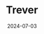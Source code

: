 ---  
layout: startup_page  
title: "Trever"  
id: "trever.io"  
permalink: "/trevertrever.io07032024/"  
website: "https://www.trever.io/"  
funding_round: "Seed"  
funding_amount: "€2.4M"  
investors: "TX Ventures CH, Market One Capital LUX, Blockchain Founders Capital DE, Dr. Alex von Frankenberg"  
about: "Trever provides financial institutions with the infrastructure to offer and manage digital assets. Its institutional operating system enables trading, transfer, and bookkeeping of digital assets, offering a compatible single-connection infrastructure with a modular approach for scalability. This solution addresses the need for reliable and efficient go-to-market products for institutional traders of digital assets."  
markets: "Fintech, Blockchain, Financial Services, Trading Platform"  
hq: "Graz, Styria, Austria"  
founded_year: "2019"  
linkedin: "https://www.linkedin.com/company/treverio"  
twitter: ""  
instagram: ""  
facebook: ""  
crunchbase: "https://www.crunchbase.com/organization/trever"  
pitchbook: "https://pitchbook.com/profiles/company/492721-66"  

date_display: "03-Jul-2024"  
date: "2024-07-03"

# SEO Optimization  
meta_title: "Trever - Seed Funding (€2.4M)"  
meta_description: "Trever, Trever provides financial institutions with the infrastructure to offer and manage digital assets. Its institutional operating system enables trading,..."  
meta_keywords: "Trever, Fintech, Blockchain, Financial Services, Trading Platform, Seed funding"  
canonical_url: "https://startup.projectstartups.com/trevertrever.io07032024/"  
---